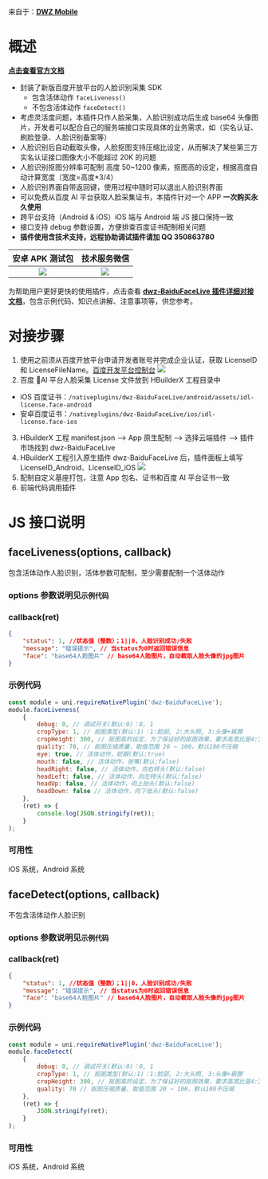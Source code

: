 ﻿来自于：<a href="https://dwzteam.github.io/dwz_mobile_doc_v1/" target="_blank"><b>DWZ Mobile</b></a>

# **概述**

<a href="https://dwzteam.github.io/dwz_mobile_doc_v1/#/doc/dcloud/dwzBaiduFaceLive/doc" target="_blank"><b>点击查看官方文档</b></a>

- 封装了新版百度开放平台的人脸识别采集 SDK
  - 包含活体动作 `faceLiveness()`
  - 不包含活体动作 `faceDetect()`
- 考虑灵活度问题，本插件只作人脸采集，人脸识别成功后生成 base64 头像图片，开发者可以配合自己的服务端接口实现具体的业务需求，如（实名认证、刷脸登录、人脸识别备案等）
- 人脸识别后自动截取头像，人脸抠图支持压缩比设定，从而解决了某些第三方实名认证接口图像大小不能超过 20K 的问题
- 人脸识别抠图分辨率可配制 高度 50~1200 像素，抠图高的设定，根据高度自动计算宽度（宽度=高度\*3/4）
- 人脸识别界面自带返回键，使用过程中随时可以退出人脸识别界面
- 可以免费从百度 AI 平台获取人脸采集证书，本插件针对一个 APP **一次购买永久使用**
- 跨平台支持（Android & iOS）iOS 端与 Android 端 JS 接口保持一致
- 接口支持 debug 参数设置，方便排查百度证书配制相关问题
- **插件使用含技术支持，远程协助调试插件请加 QQ 350863780**

|                                      安卓 APK 测试包                                      |                                    技术服务微信                                     |
| :---------------------------------------------------------------------------------------: | :---------------------------------------------------------------------------------: |
| ![](https://dwzteam.github.io/dwz_mobile_doc_v1/_media/readme/app_download.png?width=200) | ![](https://dwzteam.github.io/dwz_mobile_doc_v1/_media/readme/wx_zhh.png?width=200) |

为帮助用户更好更快的使用插件，点击查看 <a href="https://dwzteam.github.io/dwz_mobile_doc_v1/#/doc/dcloud/dwzBaiduFaceLive/doc" target="_blank"><b>dwz-BaiduFaceLive 插件详细对接文档</b></a>，包含示例代码、知识点讲解、注意事项等，供您参考。

# **对接步骤**

1. 使用之前须从百度开放平台申请开发者账号并完成企业认证，获取 LicenseID 和 LicenseFileName。[百度开发平台控制台](https://console.bce.baidu.com/ai/#/ai/face/overview/index)
   ![](https://dwzteam.github.io/dwz_mobile_doc_v1/_media/apicloud/dwzBaiduFaceLive/11.jpg)
2. 百度 AI 平台人脸采集 License 文件放到 HBuilderX 工程目录中

- iOS 百度证书：`/nativeplugins/dwz-BaiduFaceLive/android/assets/idl-license.face-android`
- 安卓百度证书：`/nativeplugins/dwz-BaiduFaceLive/ios/idl-license.face-ios`

3. HBuilderX 工程 manifest.json --> App 原生配制 --> 选择云端插件 --> 插件市场找到 dwz-BaiduFaceLive
4. HBuilderX 工程引入原生插件 dwz-BaiduFaceLive 后，插件面板上填写 LicenseID_Android、LicenseID_iOS
   ![](https://dwzteam.github.io/dwz_mobile_doc_v1/_media/dcloud/dwzBaiduFaceLive/conf-1.jpg)
5. 配制自定义基座打包，注意 App 包名、证书和百度 AI 平台证书一致
6. 前端代码调用插件

# **JS 接口说明**

## faceLiveness(options, callback)

包含活体动作人脸识别，活体参数可配制，至少需要配制一个活体动作

### options 参数说明见`示例代码`

### callback(ret)

```json
{
	"status": 1, //状态值（整数）；1||0，人脸识别成功/失败
	"message": "错误提示", // 当status为0时返回错误信息
	"face": "base64人脸图片" // base64人脸图片，自动截取人脸头像的jpg图片
}
```

### 示例代码

```js
const module = uni.requireNativePlugin('dwz-BaiduFaceLive');
module.faceLiveness(
	{
		debug: 0, // 调试开关(默认:0)：0, 1
		cropType: 1, // 抠图类型(默认:1)：1:脸部, 2:大头照, 3:头像+肩膀
		cropHeight: 300, // 抠图高的设定，为了保证好的抠图效果，要求高宽比是4:3，所以会在内部进行计算，只需要传入高即可，取值范围50 ~ 1200，默认480
		quality: 70, // 抠图压缩质量，取值范围 20 ~ 100，默认100不压缩
		eye: true, // 活体动作，眨眼(默认:true)
		mouth: false, // 活体动作，张嘴(默认:false)
		headRight: false, // 活体动作，向右转头(默认:false)
		headLeft: false, // 活体动作，向左转头(默认:false)
		headUp: false, // 活体动作，向上抬头(默认:false)
		headDown: false // 活体动作，向下低头(默认:false)
	},
	(ret) => {
		console.log(JSON.stringify(ret));
	}
);
```

### 可用性

iOS 系统，Android 系统

## faceDetect(options, callback)

不包含活体动作人脸识别

### options 参数说明见`示例代码`

### callback(ret)

```json
{
	"status": 1, //状态值（整数）；1||0，人脸识别成功/失败
	"message": "错误提示", // 当status为0时返回错误信息
	"face": "base64人脸图片" // base64人脸图片，自动截取人脸头像的jpg图片
}
```

### 示例代码

```js
const module = uni.requireNativePlugin('dwz-BaiduFaceLive');
module.faceDetect(
	{
		debug: 0, // 调试开关(默认:0)：0, 1
		cropType: 1, // 抠图类型(默认:1)：1:脸部, 2:大头照, 3:头像+肩膀
		cropHeight: 300, // 抠图高的设定，为了保证好的抠图效果，要求高宽比是4:3，所以会在内部进行计算，只需要传入高即可，取值范围50 ~ 1200，默认480
		quality: 70 // 抠图压缩质量，取值范围 20 ~ 100，默认100不压缩
	},
	(ret) => {
		JSON.stringify(ret);
	}
);
```

### 可用性

iOS 系统，Android 系统
